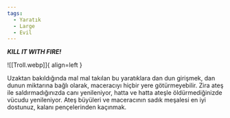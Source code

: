 ```yaml
---
tags:
  - Yaratık
  - Large
  - Evil
---  
```

  
***KILL IT WITH FIRE!***  
  
![[Troll.webp]]{ align=left }  
  
Uzaktan bakıldığında mal mal takılan bu yaratıklara dan dun girişmek, dan dunun miktarına bağlı olarak, maceracıyı hiçbir yere götürmeyebilir. Zira ateş ile saldırmadığınızda canı yenileniyor, hatta ve hatta ateşle öldürmediğinizde vücudu yenileniyor. Ateş büyüleri ve maceracının sadık meşalesi en iyi dostunuz, kalanı pençelerinden kaçınmak.